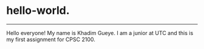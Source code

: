 # hello-world.
--------------
Hello everyone! My name is Khadim Gueye.
I am a junior at UTC and this is my first assignment for CPSC 2100.
